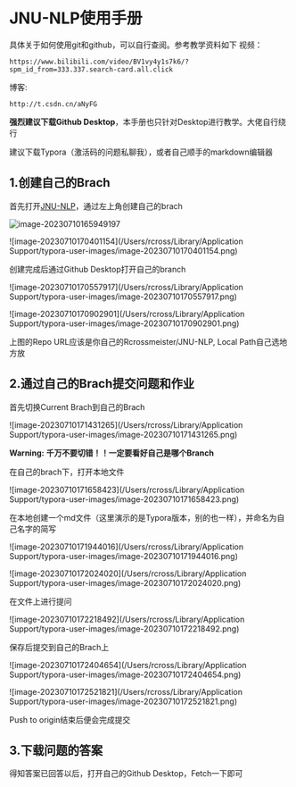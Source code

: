 # JNU-NLP使用手册

具体关于如何使用git和github，可以自行查阅。参考教学资料如下
视频：

```
https://www.bilibili.com/video/BV1vy4y1s7k6/?spm_id_from=333.337.search-card.all.click
```

博客:

```
http://t.csdn.cn/aNyFG
```

__强烈建议下载Github Desktop__，本手册也只针对Desktop进行教学。大佬自行绕行

建议下载Typora（激活码的问题私聊我），或者自己顺手的markdown编辑器

## 1.创建自己的Brach

首先打开[JNU-NLP](https://github.com/Rcrossmeister/JNU-NLP/)，通过左上角创建自己的brach

![image-20230710165949197](https://github.com/Rcrossmeister/JNU-NLP/Figure/1.png)

![image-20230710170401154](/Users/rcross/Library/Application Support/typora-user-images/image-20230710170401154.png)

创建完成后通过Github Desktop打开自己的branch

![image-20230710170557917](/Users/rcross/Library/Application Support/typora-user-images/image-20230710170557917.png)

![image-20230710170902901](/Users/rcross/Library/Application Support/typora-user-images/image-20230710170902901.png)

上图的Repo URL应该是你自己的Rcrossmeister/JNU-NLP, Local Path自己选地方放

## 2.通过自己的Brach提交问题和作业

首先切换Current Brach到自己的Brach

![image-20230710171431265](/Users/rcross/Library/Application Support/typora-user-images/image-20230710171431265.png)

**Warning:**  **千万不要切错！！一定要看好自己是哪个Branch**

在自己的brach下，打开本地文件

![image-20230710171658423](/Users/rcross/Library/Application Support/typora-user-images/image-20230710171658423.png)

在本地创建一个md文件（这里演示的是Typora版本，别的也一样），并命名为自己名字的简写

![image-20230710171944016](/Users/rcross/Library/Application Support/typora-user-images/image-20230710171944016.png)

![image-20230710172024020](/Users/rcross/Library/Application Support/typora-user-images/image-20230710172024020.png)

在文件上进行提问

![image-20230710172218492](/Users/rcross/Library/Application Support/typora-user-images/image-20230710172218492.png)

保存后提交到自己的Brach上

![image-20230710172404654](/Users/rcross/Library/Application Support/typora-user-images/image-20230710172404654.png)

![image-20230710172521821](/Users/rcross/Library/Application Support/typora-user-images/image-20230710172521821.png)

Push to origin结束后便会完成提交

## 3.下载问题的答案

得知答案已回答以后，打开自己的Github Desktop，Fetch一下即可

